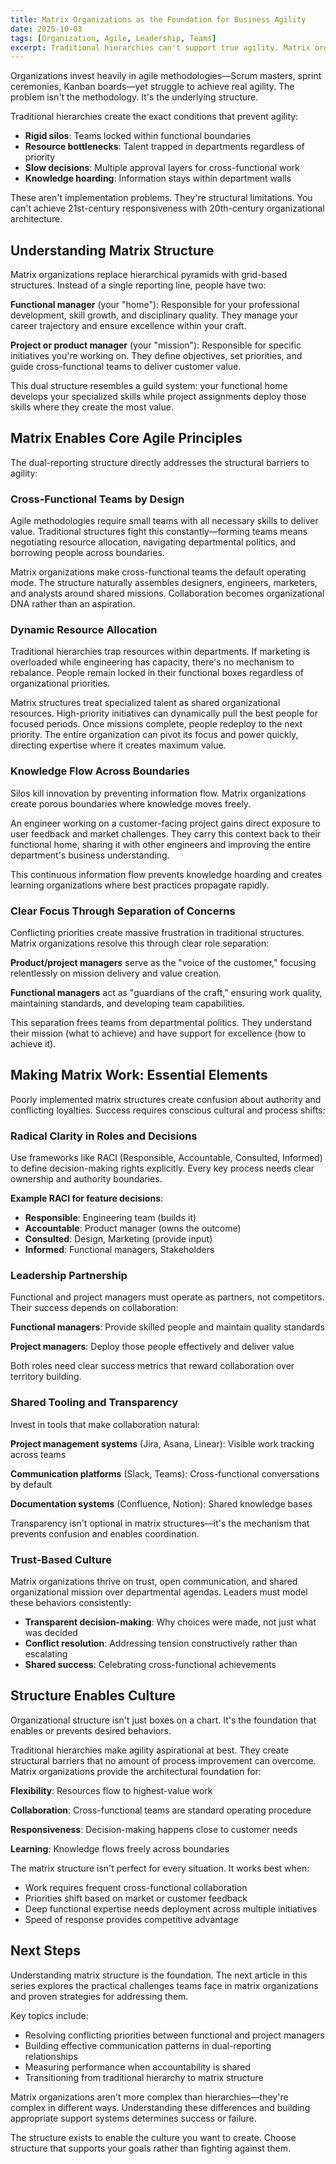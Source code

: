 ```yaml
---
title: Matrix Organizations as the Foundation for Business Agility
date: 2025-10-03
tags: [Organization, Agile, Leadership, Teams]
excerpt: Traditional hierarchies can't support true agility. Matrix organizations provide the structural foundation that enables cross-functional teams, dynamic resource allocation, and responsive decision-making.
---
```


Organizations invest heavily in agile methodologies—Scrum masters, sprint ceremonies, Kanban boards—yet struggle to achieve real agility. The problem isn't the methodology. It's the underlying structure.

Traditional hierarchies create the exact conditions that prevent agility:

- **Rigid silos**: Teams locked within functional boundaries
- **Resource bottlenecks**: Talent trapped in departments regardless of priority
- **Slow decisions**: Multiple approval layers for cross-functional work
- **Knowledge hoarding**: Information stays within department walls

These aren't implementation problems. They're structural limitations. You can't achieve 21st-century responsiveness with 20th-century organizational architecture.

## Understanding Matrix Structure

Matrix organizations replace hierarchical pyramids with grid-based structures. Instead of a single reporting line, people have two:

**Functional manager** (your "home"): Responsible for your professional development, skill growth, and disciplinary quality. They manage your career trajectory and ensure excellence within your craft.

**Project or product manager** (your "mission"): Responsible for specific initiatives you're working on. They define objectives, set priorities, and guide cross-functional teams to deliver customer value.

This dual structure resembles a guild system: your functional home develops your specialized skills while project assignments deploy those skills where they create the most value.

## Matrix Enables Core Agile Principles

The dual-reporting structure directly addresses the structural barriers to agility:

### Cross-Functional Teams by Design

Agile methodologies require small teams with all necessary skills to deliver value. Traditional structures fight this constantly—forming teams means negotiating resource allocation, navigating departmental politics, and borrowing people across boundaries.

Matrix organizations make cross-functional teams the default operating mode. The structure naturally assembles designers, engineers, marketers, and analysts around shared missions. Collaboration becomes organizational DNA rather than an aspiration.

### Dynamic Resource Allocation

Traditional hierarchies trap resources within departments. If marketing is overloaded while engineering has capacity, there's no mechanism to rebalance. People remain locked in their functional boxes regardless of organizational priorities.

Matrix structures treat specialized talent as shared organizational resources. High-priority initiatives can dynamically pull the best people for focused periods. Once missions complete, people redeploy to the next priority. The entire organization can pivot its focus and power quickly, directing expertise where it creates maximum value.

### Knowledge Flow Across Boundaries

Silos kill innovation by preventing information flow. Matrix organizations create porous boundaries where knowledge moves freely.

An engineer working on a customer-facing project gains direct exposure to user feedback and market challenges. They carry this context back to their functional home, sharing it with other engineers and improving the entire department's business understanding.

This continuous information flow prevents knowledge hoarding and creates learning organizations where best practices propagate rapidly.

### Clear Focus Through Separation of Concerns

Conflicting priorities create massive frustration in traditional structures. Matrix organizations resolve this through clear role separation:

**Product/project managers** serve as the "voice of the customer," focusing relentlessly on mission delivery and value creation.

**Functional managers** act as "guardians of the craft," ensuring work quality, maintaining standards, and developing team capabilities.

This separation frees teams from departmental politics. They understand their mission (what to achieve) and have support for excellence (how to achieve it).

## Making Matrix Work: Essential Elements

Poorly implemented matrix structures create confusion about authority and conflicting loyalties. Success requires conscious cultural and process shifts:

### Radical Clarity in Roles and Decisions

Use frameworks like RACI (Responsible, Accountable, Consulted, Informed) to define decision-making rights explicitly. Every key process needs clear ownership and authority boundaries.

**Example RACI for feature decisions**:
- **Responsible**: Engineering team (builds it)
- **Accountable**: Product manager (owns the outcome)
- **Consulted**: Design, Marketing (provide input)
- **Informed**: Functional managers, Stakeholders

### Leadership Partnership

Functional and project managers must operate as partners, not competitors. Their success depends on collaboration:

**Functional managers**: Provide skilled people and maintain quality standards

**Project managers**: Deploy those people effectively and deliver value

Both roles need clear success metrics that reward collaboration over territory building.

### Shared Tooling and Transparency

Invest in tools that make collaboration natural:

**Project management systems** (Jira, Asana, Linear): Visible work tracking across teams

**Communication platforms** (Slack, Teams): Cross-functional conversations by default

**Documentation systems** (Confluence, Notion): Shared knowledge bases

Transparency isn't optional in matrix structures—it's the mechanism that prevents confusion and enables coordination.

### Trust-Based Culture

Matrix organizations thrive on trust, open communication, and shared organizational mission over departmental agendas. Leaders must model these behaviors consistently:

- **Transparent decision-making**: Why choices were made, not just what was decided
- **Conflict resolution**: Addressing tension constructively rather than escalating
- **Shared success**: Celebrating cross-functional achievements

## Structure Enables Culture

Organizational structure isn't just boxes on a chart. It's the foundation that enables or prevents desired behaviors.

Traditional hierarchies make agility aspirational at best. They create structural barriers that no amount of process improvement can overcome. Matrix organizations provide the architectural foundation for:

**Flexibility**: Resources flow to highest-value work

**Collaboration**: Cross-functional teams are standard operating procedure

**Responsiveness**: Decision-making happens close to customer needs

**Learning**: Knowledge flows freely across boundaries

The matrix structure isn't perfect for every situation. It works best when:

- Work requires frequent cross-functional collaboration
- Priorities shift based on market or customer feedback
- Deep functional expertise needs deployment across multiple initiatives
- Speed of response provides competitive advantage

## Next Steps

Understanding matrix structure is the foundation. The next article in this series explores the practical challenges teams face in matrix organizations and proven strategies for addressing them.

Key topics include:

- Resolving conflicting priorities between functional and project managers
- Building effective communication patterns in dual-reporting relationships
- Measuring performance when accountability is shared
- Transitioning from traditional hierarchy to matrix structure

Matrix organizations aren't more complex than hierarchies—they're complex in different ways. Understanding these differences and building appropriate support systems determines success or failure.

The structure exists to enable the culture you want to create. Choose structure that supports your goals rather than fighting against them.
